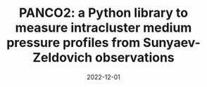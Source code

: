 ---
title: "PANCO2: a Python library to measure intracluster medium pressure profiles from Sunyaev-Zeldovich observations"
collection: "publications"
category: "fa_papers"
permalink: /publications/2022arXiv221201439K
link: https://ui.adsabs.harvard.edu/abs/2022arXiv221201439K/abstract
date: 2022-12-01
venue: "arXiv e-prints"
citation: "Kéruzoré, F., Mayet, F., Artis, E., et al. (2022), arXiv e-prints, arXiv:2212.01439."
---